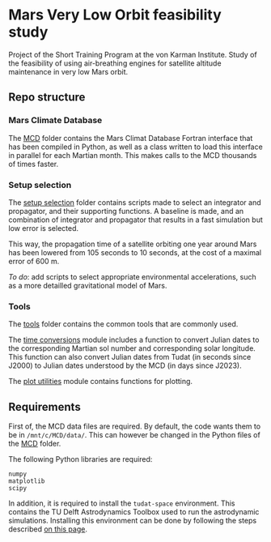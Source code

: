 # Mars Very Low Orbit feasibility study
Project of the Short Training Program at the von Karman Institute.
Study of the feasibility of using air-breathing engines for satellite altitude maintenance in very low Mars orbit.

## Repo structure

### Mars Climate Database
The [MCD](MCD) folder contains the Mars Climat Database Fortran interface that has been compiled in Python, as well as a class written to load this interface in parallel for each Martian month.
This makes calls to the MCD thousands of times faster.

### Setup selection
The [setup selection](setup_selection) folder contains scripts made to select an integrator and propagator, and their supporting functions.
A baseline is made, and an combination of integrator and propagator that results in a fast simulation but low error is selected.

This way, the propagation time of a satellite orbiting one year around Mars has been lowered from 105 seconds to 10 seconds, at the cost of a maximal error of 600 m.

*To do*: add scripts to select appropriate environmental accelerations, such as a more detailled gravitational model of Mars.

### Tools
The [tools](tools) folder contains the common tools that are commonly used.

The [time conversions](tools/time_conversions.py) module includes a function to convert Julian dates to the corresponding Martian sol number and corresponding solar longitude.
This function can also convert Julian dates from Tudat (in seconds since J2000) to Julian dates understood by the MCD (in days since J2023).

The [plot utilities](tools/plot_utilities.py) module contains functions for plotting.

## Requirements
First of, the MCD data files are required. By default, the code wants them to be in `/mnt/c/MCD/data/`.
This can however be changed in the Python files of the [MCD](MCD) folder.

The following Python libraries are required:
```
numpy
matplotlib
scipy
```

In addition, it is required to install the `tudat-space` environment. This contains the TU Delft Astrodynamics Toolbox used to run the astrodynamic simulations.
Installing this environment can be done by following the steps described [on this page](https://tudat-space.readthedocs.io/en/latest/_src_first_steps/tudat_py.html).